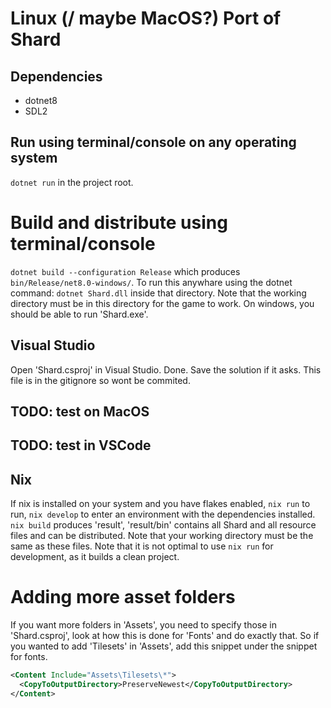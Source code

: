 # Linux (/ maybe MacOS?) Port of Shard

## Dependencies
* dotnet8
* SDL2

## Run using terminal/console on any operating system
`dotnet run` in the project root.

# Build and distribute using terminal/console
`dotnet build --configuration Release` which produces `bin/Release/net8.0-windows/`.
To run this anywhare using the dotnet command: `dotnet Shard.dll` inside
that directory. Note that the working directory must be in this directory
for the game to work.
On windows, you should be able to run 'Shard.exe'.

## Visual Studio
Open 'Shard.csproj' in Visual Studio. Done.
Save the solution if it asks. This file is in the gitignore so wont be commited.

## TODO: test on MacOS

## TODO: test in VSCode

## Nix
If nix is installed on your system and you have flakes enabled, `nix run`
to run, `nix develop` to enter an environment with the dependencies installed.
`nix build` produces 'result', 'result/bin' contains all Shard and all
resource files and can be distributed. Note that your working directory must
be the same as these files.
Note that it is not optimal to use `nix run` for development, as it builds
a clean project.

# Adding more asset folders
If you want more folders in 'Assets', you need to specify those in
'Shard.csproj', look at how this is done for 'Fonts' and do exactly that.
So if you wanted to add 'Tilesets' in 'Assets', add this snippet under
the snippet for fonts.

```xml
<Content Include="Assets\Tilesets\*">
  <CopyToOutputDirectory>PreserveNewest</CopyToOutputDirectory>
</Content>
```

